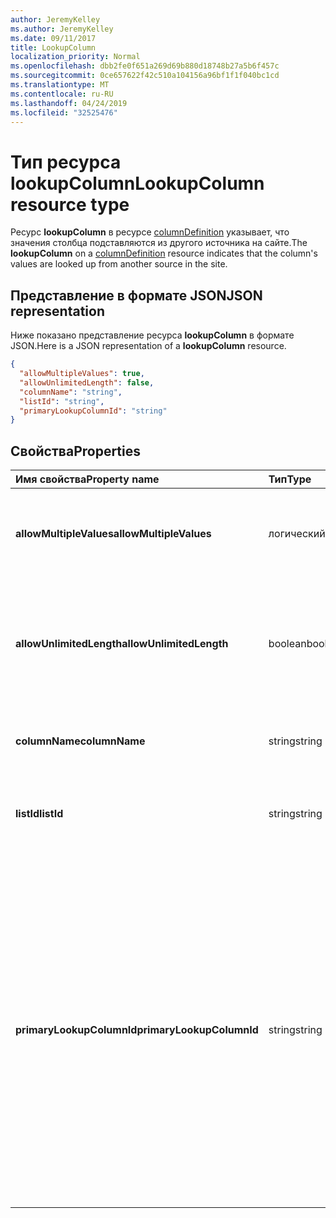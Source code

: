 ```yaml
---
author: JeremyKelley
ms.author: JeremyKelley
ms.date: 09/11/2017
title: LookupColumn
localization_priority: Normal
ms.openlocfilehash: dbb2fe0f651a269d69b880d18748b27a5b6f457c
ms.sourcegitcommit: 0ce657622f42c510a104156a96bf1f1f040bc1cd
ms.translationtype: MT
ms.contentlocale: ru-RU
ms.lasthandoff: 04/24/2019
ms.locfileid: "32525476"
---
```

# <a name="lookupcolumn-resource-type"></a><span data-ttu-id="9cb44-102">Тип ресурса lookupColumn</span><span class="sxs-lookup"><span data-stu-id="9cb44-102">LookupColumn resource type</span></span>

<span data-ttu-id="9cb44-103">Ресурс **lookupColumn** в ресурсе [columnDefinition](columndefinition.md) указывает, что значения столбца подставляются из другого источника на сайте.</span><span class="sxs-lookup"><span data-stu-id="9cb44-103">The **lookupColumn** on a [columnDefinition](columndefinition.md) resource indicates that the column's values are looked up from another source in the site.</span></span>

## <a name="json-representation"></a><span data-ttu-id="9cb44-104">Представление в формате JSON</span><span class="sxs-lookup"><span data-stu-id="9cb44-104">JSON representation</span></span>

<span data-ttu-id="9cb44-105">Ниже показано представление ресурса **lookupColumn** в формате JSON.</span><span class="sxs-lookup"><span data-stu-id="9cb44-105">Here is a JSON representation of a **lookupColumn** resource.</span></span>
<!-- { "blockType": "resource", "@odata.type": "microsoft.graph.lookupColumn" } -->

```json
{
  "allowMultipleValues": true,
  "allowUnlimitedLength": false,
  "columnName": "string",
  "listId": "string",
  "primaryLookupColumnId": "string"
}
```

## <a name="properties"></a><span data-ttu-id="9cb44-106">Свойства</span><span class="sxs-lookup"><span data-stu-id="9cb44-106">Properties</span></span>

| <span data-ttu-id="9cb44-107">Имя свойства</span><span class="sxs-lookup"><span data-stu-id="9cb44-107">Property name</span></span>             | <span data-ttu-id="9cb44-108">Тип</span><span class="sxs-lookup"><span data-stu-id="9cb44-108">Type</span></span>    | <span data-ttu-id="9cb44-109">Описание</span><span class="sxs-lookup"><span data-stu-id="9cb44-109">Description</span></span>
|:--------------------------|:--------|:---------------------------------------
| <span data-ttu-id="9cb44-110">**allowMultipleValues**</span><span class="sxs-lookup"><span data-stu-id="9cb44-110">**allowMultipleValues**</span></span>   | <span data-ttu-id="9cb44-111">логический</span><span class="sxs-lookup"><span data-stu-id="9cb44-111">boolean</span></span> | <span data-ttu-id="9cb44-112">Указывает, можно ли выбрать несколько значений в источнике.</span><span class="sxs-lookup"><span data-stu-id="9cb44-112">Indicates whether multiple values can be selected from the source.</span></span>
| <span data-ttu-id="9cb44-113">**allowUnlimitedLength**</span><span class="sxs-lookup"><span data-stu-id="9cb44-113">**allowUnlimitedLength**</span></span>  | <span data-ttu-id="9cb44-114">boolean</span><span class="sxs-lookup"><span data-stu-id="9cb44-114">boolean</span></span> | <span data-ttu-id="9cb44-115">Указывает, может ли длина значений в столбце превышать стандартное ограничение в 255 символов.</span><span class="sxs-lookup"><span data-stu-id="9cb44-115">Indicates whether values in the column should be able to exceed the standard limit of 255 characters.</span></span>
| <span data-ttu-id="9cb44-116">**columnName**</span><span class="sxs-lookup"><span data-stu-id="9cb44-116">**columnName**</span></span>            | <span data-ttu-id="9cb44-117">string</span><span class="sxs-lookup"><span data-stu-id="9cb44-117">string</span></span>  | <span data-ttu-id="9cb44-118">Имя исходного столбца подстановки.</span><span class="sxs-lookup"><span data-stu-id="9cb44-118">The name of the lookup source column.</span></span>
| <span data-ttu-id="9cb44-119">**listId**</span><span class="sxs-lookup"><span data-stu-id="9cb44-119">**listId**</span></span>                | <span data-ttu-id="9cb44-120">string</span><span class="sxs-lookup"><span data-stu-id="9cb44-120">string</span></span>  | <span data-ttu-id="9cb44-121">Уникальный идентификатор исходного списка подстановки.</span><span class="sxs-lookup"><span data-stu-id="9cb44-121">The unique identifier of the lookup source list.</span></span>
| <span data-ttu-id="9cb44-122">**primaryLookupColumnId**</span><span class="sxs-lookup"><span data-stu-id="9cb44-122">**primaryLookupColumnId**</span></span> | <span data-ttu-id="9cb44-123">string</span><span class="sxs-lookup"><span data-stu-id="9cb44-123">string</span></span>  | <span data-ttu-id="9cb44-124">Если это свойство указано, то данный столбец представляет собой *вторичную подстановку*, для которой извлекается дополнительное поле из элемента списка, подставленного при *первичной подстановке*.</span><span class="sxs-lookup"><span data-stu-id="9cb44-124">If specified, this column is a *secondary lookup*, pulling an additional field from the list item looked up by the *primary lookup*.</span></span> <span data-ttu-id="9cb44-125">Используйте элемент списка, полученный в результате *первичной* подстановки, в качестве источника для указанного здесь столбца.</span><span class="sxs-lookup"><span data-stu-id="9cb44-125">Use the list item looked up by the *primary* as the source for the column named here.</span></span>

<!-- {
  "type": "#page.annotation",
  "description": "",
  "keywords": "",
  "section": "documentation",
  "tocPath": "Resources/LookupColumn"
} -->
